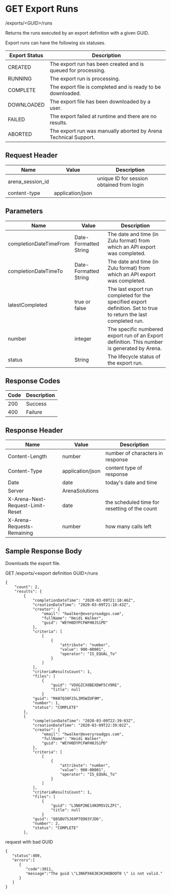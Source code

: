 # GET Export Runs


/exports/&lt;GUID&gt;/runs

Returns the runs executed by an  export definition with a given GUID. 

Export runs can have the following six statuses.


| Export Status | Description |
|  --- |  --- | 
| CREATED | The export run has been created and is queued for processing. |
| RUNNING | The export run is processing. |
| COMPLETE | The export file is completed and is ready to be downloaded. |
| DOWNLOADED | The export file has been downloaded by a user. |
| FAILED | The export failed at runtime and there are no results. |
| ABORTED | The export run was manually aborted by Arena Technical Support. |

## Request Header

| Name | Value | Description |
|  --- |  --- |  --- | 
| arena_session_id |   | unique ID for session obtained from login |
| content\-type | application/json |   |

## Parameters

| Name | Value | Description |
|  --- |  --- |  --- | 
| completionDateTimeFrom | Date\-Formatted String | The date and time \(in Zulu format\) from which an API export was completed. |
| completionDateTimeTo | Date\-Formatted String | The date and time \(in Zulu format\) from which an API export was completed. |
| latestCompleted | true or false | The last export run completed for the specified export definition. Set to true to return the last completed run. |
| number | integer | The specific numbered export run of an Export definition. This number is generated by Arena. |
| status | String | The lifecycle status of the export run. |

## Response Codes

| Code | Description |
|  --- |  --- | 
| 200 | Success |
| 400 | Failure |

## Response Header

| Name | Value | Description |
|  --- |  --- |  --- | 
| Content\-Length | number | number of characters in response |
| Content\-Type | application/json | content type of response |
| Date | date | today's date and time |
| Server | ArenaSolutions |   |
| X\-Arena\-Next\-Request\-Limit\-Reset  | date | the scheduled time for resetting of the count |
| X\-Arena\-Requests\-Remaining  | number | how many calls left |

## Sample Response Body
Downloads the export file.



GET /exports/&lt;export definition GUID&gt;/runs

```
{
    "count": 2,
    "results": {
        {
            "completionDateTime": "2020-03-09T21:18:46Z",
            "creationDateTime": "2020-03-09T21:18:43Z",
            "creator": {
                "email": "hwalker@everyroadgps.com",
                "fullName": "Heidi Walker",
                "guid": "WEYH0DYPCFWFH0JS1PD"
            },
            "criteria": [
                [
                    {
                        "attribute": "number",
                        "value": 900-00001",
                        "operator": "IS_EQUAL_To"
                    }
                ]
            ],
            "criteriaResultsCount": 1,
            "files": [
                {
                    "guid": "VDXGZCX0BEXDWF5CV9RE",
                    "title": null
                }
            "guid": "M407Q30F25L3M5WZUF9M",
            "number": 1,
            "status": "COMPLETE"
        },
        {
            "completionDateTime": "2020-03-09T22:39:03Z",
            "creationDateTime": "2020-03-09T22:39:02Z",
            "creator": {
                "email": "hwalker@everyroadgps.com",
                "fullName": "Heidi Walker",
                "guid": "WEYH0DYPCFWFH0JS1PD"
            },
            "criteria": [
                [
                    {
                        "attribute": "number",
                        "value": 900-00001",
                        "operator": "IS_EQUAL_To"
                    }
                ]
            ],
            "criteriaResultsCount": 1,
            "files": [
                {
                    "guid": "L3N6P2NE14N3M5V2LZFC",
                    "title": null
                }
            "guid": "Q8SBU7SJ69P7Q903YJD6",
            "number": 2,
            "status": "COMPLETE"
        },
```
request with bad GUID

```
{  
   "status":400,
   "errors":[  
      {  
         "code":3011,
         "message":"The guid \"L3N6PX663K3K3HOBOOT0 \" is not valid."
      }
   ]
}
```
